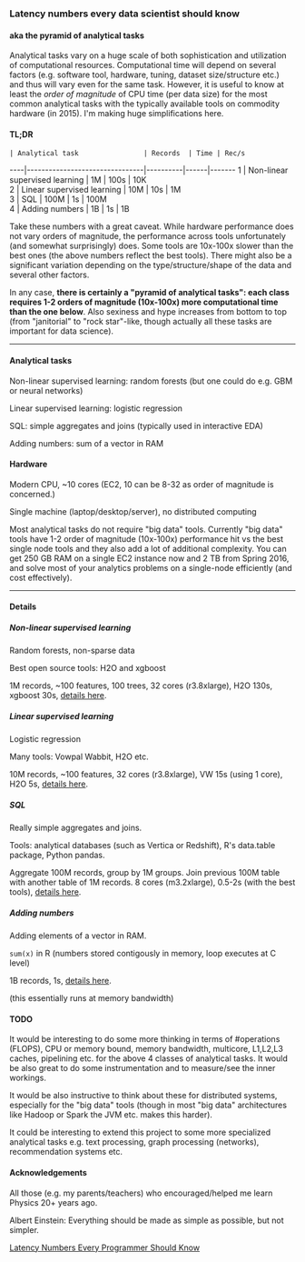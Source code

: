  
### Latency numbers every data scientist should know

#### aka the pyramid of analytical tasks

Analytical tasks vary on a huge scale of both sophistication and utilization of
computational resources. Computational time will depend on several factors 
(e.g. software tool, hardware, tuning, dataset size/structure etc.) 
and thus will vary even for the same
task. However, it is useful to know at least the *order of magnitude* of CPU time
(per data size) for the most common analytical tasks with the typically available tools on 
commodity hardware (in 2015). I'm making huge simplifications here.

#### TL;DR

    | Analytical task                | Records  | Time | Rec/s 
----|--------------------------------|----------|------|-------
1   | Non-linear supervised learning | 1M       | 100s | 10K   
2   | Linear supervised learning     | 10M      | 10s  | 1M    
3   | SQL                            | 100M     | 1s   | 100M  
4   | Adding numbers                 | 1B       | 1s   | 1B    

Take these numbers with a great caveat. While hardware performance does not
vary orders of magnitude, the performance across tools unfortunately (and somewhat
surprisingly) does. Some tools are 10x-100x slower than the best ones (the above numbers
reflect the best tools). 
There might also be a significant variation depending on the
type/structure/shape of the data and several other factors.

In any case, **there is certainly a "pyramid of analytical tasks": each class requires 
1-2 orders of magnitude (10x-100x) more
computational time than the one below**. Also sexiness and hype increases from bottom
to top (from "janitorial" to "rock star"-like, though actually all these tasks are 
important for data science).

---------------------------------

#### Analytical tasks

Non-linear supervised learning: random forests (but one could do 
e.g. GBM or neural networks)

Linear supervised learning: logistic regression

SQL: simple aggregates and joins (typically used in interactive EDA)

Adding numbers: sum of a vector in RAM


#### Hardware

Modern CPU, ~10 cores (EC2, 10 can be 8-32 as order of magnitude is concerned.)

Single machine (laptop/desktop/server), no distributed computing

Most analytical tasks do not require "big data" tools. Currently "big data" tools
have 1-2 order of magnitude (10x-100x) performance hit vs the best single node tools and they also add 
a lot of additional complexity. You can get 250 GB RAM on a single EC2 instance now 
and 2 TB from Spring 2016, and solve most of your analytics problems on a single-node 
efficiently (and cost effectively).


---------------------------------

#### Details

##### Non-linear supervised learning

Random forests, non-sparse data

Best open source tools: H2O and xgboost

1M records, ~100 features, 100 trees, 32 cores (r3.8xlarge), H2O 130s, xgboost 30s, 
[details here](https://github.com/szilard/benchm-ml).


##### Linear supervised learning 

Logistic regression

Many tools: Vowpal Wabbit, H2O etc.

10M records, ~100 features, 32 cores (r3.8xlarge), VW 15s (using 1 core), H2O 5s, 
[details here](https://github.com/szilard/benchm-ml).


##### SQL

Really simple aggregates and joins.

Tools: analytical databases (such as Vertica or Redshift), R's data.table package, Python pandas.

Aggregate 100M records, group by 1M groups. Join previous 100M table with another table of 1M records.
8 cores (m3.2xlarge), 0.5-2s (with the best tools), [details here](https://github.com/szilard/benchm-databases).


##### Adding numbers

Adding elements of a vector in RAM.

`sum(x)` in R (numbers stored contigously in memory, loop executes at C level)

1B records, 1s, [details here](https://github.com/szilard/datascience-latency/blob/master/sum-1bn.md).

(this essentially runs at memory bandwidth)


#### TODO

It would be interesting to do some more thinking in terms of #operations (FLOPS), 
CPU or memory bound, memory bandwidth, multicore, L1,L2,L3 caches, pipelining etc. 
for the above 4 classes of analytical tasks. It would be also great to do some
instrumentation and to measure/see the inner workings. 

It would be also instructive to think about these for distributed systems, especially 
for the "big data" tools (though in most "big data" architectures like Hadoop or Spark
the JVM etc. makes this harder).

It could be interesting to extend this project to some more specialized analytical tasks 
e.g. text processing, graph processing (networks), recommendation systems etc.


#### Acknowledgements

All those (e.g. my parents/teachers) who encouraged/helped me learn Physics 20+ years ago. 

Albert Einstein: Everything should be made as simple as possible, but not simpler.

[Latency Numbers Every Programmer Should Know](https://gist.github.com/jboner/2841832)



